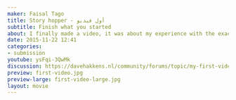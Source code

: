 ```yaml
---
maker: Faisal Tago
title: Story hopper - أول فيديو
subtitle: Finish what you started
about: I finally made a video, it was about my experience with the exact video it sounds stupid but makes a sense a bit.
date: 2015-11-22 12:41
categories:
- submission
youtube: ysFqi-3QwMk
discussion: https://davehakkens.nl/community/forums/topic/my-first-video/
preview: first-video.jpg
preview-large: first-video-large.jpg
layout: movie
---
```


